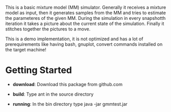 This is a basic mixture model (MM) simulator. Generally it receives a mixture model as input, then it generates samples from the MM and tries to estimate the parameteres of the given MM. During the simulation in every snapshotth iteration it takes a picture about the current state of the simulation. Finally it stitches together the pictures to a move.

This is a demo implementation, it is not optimized and has a lot of prerequirements like having bash, gnuplot, convert commands installed on the target machine! 

Getting Started
===============

* __download__: Download this package from github.com

* __build__: Type ant in the source directory

* __running__: In the bin directory type java -jar gmmtest.jar


